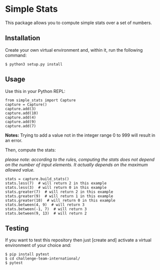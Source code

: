 Simple Stats
============

This package allows you to compute simple stats over a set of numbers.

## Installation

Create your own virtual environment and, within it, run the following command:

    $ python3 setup.py install

## Usage

Use this in your Python REPL:

    from simple_stats import Capture
    capture = Capture()
    capture.add(3)
    capture.add(10)
    capture.add(4)
    capture.add(9)
    capture.add(7)

**Notes:** Trying to add a value not in the integer range 0 to 999 will result in an error.

Then, compute the stats:

_please note: according to the rules, computing the stats does not depend on the number of input elements. It actually depends on the maximum allowed value._

    stats = capture.build_stats()
    stats.less(7)  # will return 2 in this example
    stats.less(3)  # will return 0 in this example
    stats.greater(7)  # will return 2 in this example
    stats.greater(9)  # will return 1 in this example
    stats.greater(10)  # will return 0 in this example
    stats.between(4, 9)  # will return 3
    stats.between(-1, 7)  # will return 3
    stats.between(9, 13)  # will return 2

## Testing

If you want to test this repository then just [create and] activate a virtual environment of your choice and:

    $ pip install pytest
    $ cd challenge-team-international/
    $ pytest

